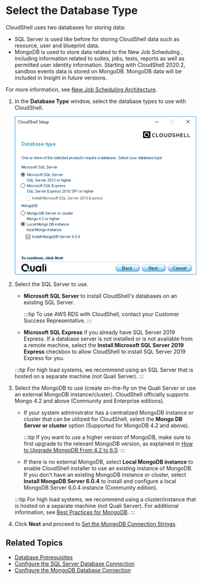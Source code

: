 # Select the Database Type

CloudShell uses two databases for storing data:

- SQL Server is used like before for storing CloudShell data such as resource, user and blueprint data.
- MongoDB is used to store data related to the New Job Scheduling , including information related to suites, jobs, tests, reports as well as permitted user identity information. Starting with CloudShell 2020.2, sandbox events data is stored on MongoDB. MongoDB data will be included in Insight in future versions.

For more information, see [New Job Scheduling Architecture](https://help.quali.com/Online%20Help/2023.3/Portal/Content/IG/JSS/jss-architecture.htm).

1. In the **Database Type** window, select the database types to use with CloudShell.
    
    ![](/Images/IG2/Select-an-installation-option_3_1.png)
    
2. Select the SQL Server to use.
    
    - **Microsoft SQL Server** to install CloudShell's databases on an existing SQL Server.
        
        :::tip
        To use AWS RDS with CloudShell, contact your Customer Success Representative.
        :::
        
    - **Microsoft SQL Express** if you already have SQL Server 2019 Express. If a database server is not installed or is not available from a remote machine, select the **Install Microsoft SQL Server 2019 Express** checkbox to allow CloudShell to install SQL Server 2019 Express for you.
        
    :::tip
    For high load systems, we recommend using an SQL Server that is hosted on a separate machine (not Quali Server).
    :::
    
3. Select the MongoDB to use (create on-the-fly on the Quali Server or use an external MongoDB instance/cluster). CloudShell officially supports Mongo 4.2 and above (Community and Enterprise editions).
    
    - If your system administrator has a centralized MongoDB instance or cluster that can be utilized for CloudShell, select the **Mongo DB Server or cluster** option (Supported for MongoDB 4.2 and above).
        
        :::tip
        If you want to use a higher version of MongoDB, make sure to first upgrade to the relevant MongoDB version, as explained in [How to Upgrade MongoDB From 4.2 to 6.0](https://help.quali.com/Online%20Help/2023.3/Portal/Content/IG/Appendices/mongoDB-upgrade-4.2-6.0.htm).
        :::
        
    - If there is no external MongoDB, select **Local MongoDB instance** to enable CloudShell installer to use an existing instance of MongoDB. If you don't have an existing MongoDB instance or cluster, select **Install MongoDB Server 6.0.4** to install and configure a local MongoDB Server 6.0.4 instance (Community edition).
    
    :::tip
    For high load systems, we recommend using a cluster/instance that is hosted on a separate machine (not Quali Server). For additional information, see [Best Practices for MongoDB](https://help.quali.com/Online%20Help/2023.3/Portal/Content/IG/Appendices/mongoDB-best-prctc.htm).
    :::
    
4. Click **Next** and proceed to [Set the MongoDB Connection Strings](https://help.quali.com/Online%20Help/2023.3/Portal/Content/IG/Configure%20CloudShell%20Products/cfg-addt-srvcs.htm).

## Related Topics

- [Database Prerequisites](https://help.quali.com/Online%20Help/2023.3/Portal/Content/IG/Overview/db-prereqs.htm)
- [Configure the SQL Server Database Connection](https://help.quali.com/Online%20Help/2023.3/Portal/Content/IG/Configure%20CloudShell%20Products/cfg-db-conn-sql.htm)
- [Configure the MongoDB Database Connection](https://help.quali.com/Online%20Help/2023.3/Portal/Content/IG/Configure%20CloudShell%20Products/cfg-db-conn-MongoDB.htm)